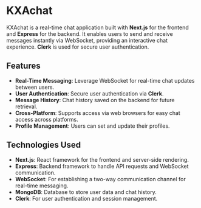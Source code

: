# KXAchat

KXAchat is a real-time chat application built with **Next.js** for the frontend and **Express** for the backend. It enables users to send and receive messages instantly via WebSocket, providing an interactive chat experience. **Clerk** is used for secure user authentication.

## Features

- **Real-Time Messaging**: Leverage WebSocket for real-time chat updates between users.
- **User Authentication**: Secure user authentication via **Clerk**.
- **Message History**: Chat history saved on the backend for future retrieval.
- **Cross-Platform**: Supports access via web browsers for easy chat access across platforms.
- **Profile Management**: Users can set and update their profiles.

## Technologies Used

- **Next.js**: React framework for the frontend and server-side rendering.
- **Express**: Backend framework to handle API requests and WebSocket communication.
- **WebSocket**: For establishing a two-way communication channel for real-time messaging.
- **MongoDB**: Database to store user data and chat history.
- **Clerk**: For user authentication and session management.

